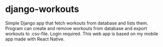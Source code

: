 # django-workouts

Simple Django app that fetch workouts from database and lists them. Program can create and remove workouts from database and export workouts to .csv-file. Login required. This web app is based on my mobile app made with React Native.  
